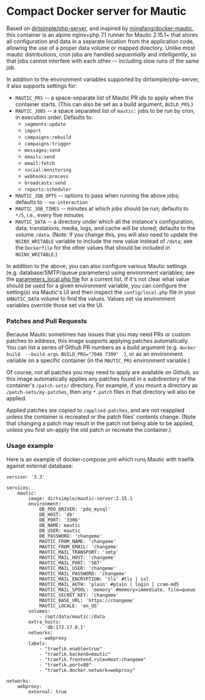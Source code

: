 # Compact Docker server for Mautic

Based on [dirtsimple/php-server](https://github.com/dirtsimple/php-server), and inspired by [mingfang/docker-mautic](https://github.com/mingfang/docker-mautic), this container is an alpine nginx+php 7.1 runner for Mautic 2.15.1+ that stores all configuration and data in a separate location from the application code, allowing the use of a proper data volume or mapped directory.  Unlike most mautic distributions, cron jobs are handled *sequentially* and *intelligently*, so that jobs cannot interfere with each other -- including slow runs of the same job.

In addition to the environment variables supported by dirtsimple/php-server, it also supports settings for:

* `MAUTIC_PRS` -- a space-separate list of Mautic PR ids to apply when the container starts.  (This can also be set as a build argument, `BUILD_PRS`.)
* `MAUTIC_JOBS` -- a space separated list of `mautic:` jobs to be run by cron, in execution order. Defaults to:
  * `segments:update`
  * `import`
  * `campaigns:rebuild`
  * `campaigns:trigger`
  * `messages:send`
  * `emails:send`
  * `email:fetch`
  * `social:monitoring`
  * `webhooks:process`
  * `broadcasts:send`
  * `reports:scheduler`
* `MAUTIC_JOB_OPTS` -- options to pass when running the above jobs; defaults to `--no-interaction`
* `MAUTIC_JOB_TIMES` -- minutes at which jobs should be run; defaults to `*/5`, i.e., every five minutes
* `MAUTIC_DATA` -- a directory under which all the instance's configuration, data, translations, media, logs, and cache will be stored; defaults to the volume `/data`.  (Note: If you change this, you will also need to update the `NGINX_WRITABLE` variable to include the new value instead of `/data`; see the `Dockerfile` for the other values that should be included in `NGINX_WRITABLE`.)

In addition to the above, you can also configure various Mautic settings (e.g. database/SMTP/queue parameters) using environment variables; see the [parameters_local.php file](docker/tpl/code/app/config/parameters_local.php) for a current list.  If it's not clear what value should be used for a given environment variable, you can configure the setting(s) via Mautic's UI and then inspect the `config/local.php` file in your `$MAUTIC_DATA` volume to find the values.  Values set via environment variables override those set via the UI.

### Patches and Pull Requests

Because Mautic sometimes has issues that you may need PRs or custom patches to address, this image supports applying patches automatically.  You can list a series of Github PR numbers as a build argument (e.g. `docker build  --build-args BUILD_PRS="7046 7399" .`), or as an environment variable on a specific container (in the `MAUTIC_PRS` environment variable.)

Of course, not all patches you may need to apply are available on Github, so this image automatically applies any patches found in a subdirectory of the container's `/patch-sets/` directory.  For example, if you mount a directory as `/patch-sets/my-patches`, then any `*.patch` files in that directory will also be applied.

Applied patches are copied to `/applied-patches`, and are not reapplied unless the container is recreated or the patch files' contents change.  (Note that changing a patch may result in the patch not being able to be applied, unless you first un-apply the old patch or recreate the container.)

### Usage example

Here is an example of docker-compose.yml which runs Mautic with traefik against external database:

```
version: '3.3'

services:
    mautic:
        image: dirtsimple/mautic-server:2.15.1
        environment:
            DB_PDO_DRIVER: 'pdo_mysql'
            DB_HOST: 'db'
            DB_PORT: '3306'
            DB_NAME: mautic
            DB_USER: mautic
            DB_PASSWORD: 'changeme'
            MAUTIC_FROM_NAME: 'changeme'
            MAUTIC_FROM_EMAIL: 'changeme'
            MAUTIC_MAIL_TRANSPORT: 'smtp'
            MAUTIC_MAIL_HOST: 'changeme'
            MAUTIC_MAIL_PORT: '587'
            MAUTIC_MAIL_USER: 'changeme'
            MAUTIC_MAIL_PASSWORD: 'changeme'
            MAUTIC_MAIL_ENCRYPTION: 'tls' #tls | ssl
            MAUTIC_MAIL_AUTH: 'plain' #plain | login | cram-md5
            MAUTIC_MAIL_SPOOL: 'memory' #memory=immediate, file=queue
            MAUTIC_SECRET_KEY: 'changeme'
            MAUTIC_BASE_URL: 'https://changeme'
            MAUTIC_LOCALE: 'en_US'
        volumes:
            - /opt/data/mautic:/data
        extra_hosts:
            - 'db:172.17.0.1'
        networks:
            - webproxy
        labels:
            - "traefik.enable=true"
            - "traefik.backend=mautic"
            - "traefik.frontend.rule=Host:changeme"
            - "traefik.port=80"
            - "traefik.docker.network=webproxy"

networks:
    webproxy:
        external: true
```
